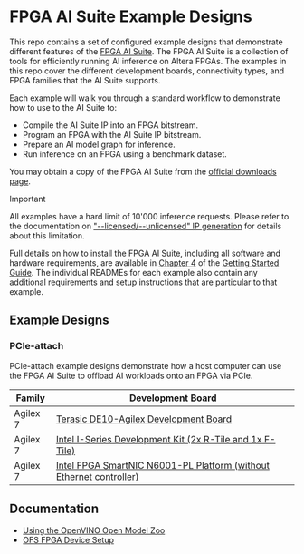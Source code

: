 # FPGA AI Suite Example Designs

This repo contains a set of configured example designs that demonstrate
different features of the [FPGA AI Suite](https://www.intel.com/content/www/us/en/products/details/fpga/development-tools/fpga-ai-suite.html).
The FPGA AI Suite is a collection of tools for efficiently running AI inference
on Altera FPGAs.  The examples in this repo cover the different development
boards, connectivity types, and FPGA families that the AI Suite supports.

Each example will walk you through a standard workflow to demonstrate how to
use to the AI Suite to:

* Compile the AI Suite IP into an FPGA bitstream.
* Program an FPGA with the AI Suite IP bitstream.
* Prepare an AI model graph for inference.
* Run inference on an FPGA using a benchmark dataset.

You may obtain a copy of the FPGA AI Suite from the
[official downloads page](https://www.intel.com/content/www/us/en/products/details/fpga/development-tools/fpga-ai-suite/resource.html).

> [!IMPORTANT]
> All examples have a hard limit of 10'000 inference requests.  Please
> refer to the documentation on
> ["--licensed/--unlicensed" IP generation](https://www.intel.com/content/www/us/en/docs/programmable/768974/2024-3/ip-generation-utility-command-line-options.html)
> for details about this limitation.

Full details on how to install the FPGA AI Suite, including all software and
hardware requirements, are available in
[Chapter 4](https://www.intel.com/content/www/us/en/docs/programmable/768970/2024-3/installing-the-compiler-and-ip-generation.html)
of the [Getting Started Guide](https://www.intel.com/content/www/us/en/docs/programmable/768970/2024-3/getting-started-guide.html).
The individual READMEs for each example also contain any additional requirements
and setup instructions that are particular to that example.

## Example Designs

### PCIe-attach

PCIe-attach example designs demonstrate how a host computer can use the FPGA AI
Suite to offload AI workloads onto an FPGA via PCIe.

| Family | Development Board |
| ------ | ----------------- |
| Agilex 7 | [Terasic DE10-Agilex Development Board](agilex7/de10_pcie/README.md) |
| Agilex 7 | [Intel I-Series Development Kit (2x R-Tile and 1x F-Tile)](agilex7/iseries_pcie/README.md) |
| Agilex 7 | [Intel FPGA SmartNIC N6001-PL Platform (without Ethernet controller)](agilex7/n6001_pcie/README.md) |

## Documentation

* [Using the OpenVINO Open Model Zoo](docs/using-model-zoo.md)
* [OFS FPGA Device Setup](docs/ofs-device-setup.md)
